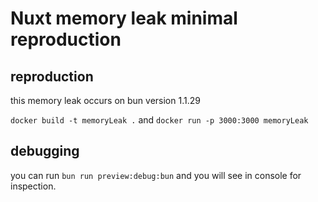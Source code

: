 # Nuxt memory leak minimal reproduction

## reproduction
this memory leak occurs on bun version 1.1.29

`docker build -t memoryLeak .`
and 
`docker run -p 3000:3000 memoryLeak`

## debugging
you can run `bun run preview:debug:bun` and you will see in console for inspection.
